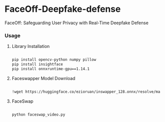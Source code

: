 # FaceOff-Deepfake-defense
FaceOff:  Safeguarding User Privacy with Real-Time Deepfake Defense

### Usage

1. Library Installation

   ```bash
   
   pip install opencv-python numpy pillow
   pip install insightface
   pip install onnxruntime-gpu==1.14.1

2. Faceswapper Model Download

   ```bash

   !wget https://huggingface.co/ezioruan/inswapper_128.onnx/resolve/main/inswapper_128.onnx?download=true -O inswapper_128.onnx

3. FaceSwap

   ```bash

   python faceswap_video.py
